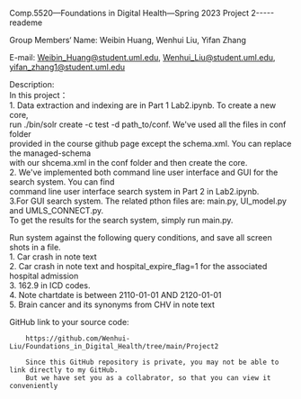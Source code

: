Comp.5520—Foundations in Digital Health—Spring 2023
Project 2-----reademe

Group Members‘ Name: Weibin Huang, Wenhui Liu, Yifan Zhang


E-mail: Weibin_Huang@student.uml.edu, Wenhui_Liu@student.uml.edu, yifan_zhang1@student.uml.edu

Description: <br />
		In this project： <br />
        1. Data extraction and indexing are in Part 1 Lab2.ipynb. To create a new core, <br />
		run ./bin/solr create -c test -d path_to/conf. We've used all the files in conf folder <br />
        provided in the course github page except the schema.xml. You can replace the managed-schema <br />
        with our shcema.xml in the conf folder and then create the core. <br />
		2. We've implemented both command line user interface and GUI for the search system. You can find <br />
        command line user interface search system in Part 2 in Lab2.ipynb. <br />
        3.For GUI search system. The related pthon files are: main.py, UI_model.py and UMLS_CONNECT.py. <br />
        To get the results for the search system, simply run main.py. <br />


Run system against the following query conditions, and save all screen shots in a file. <br />
		1. Car crash in note text <br />
		2. Car crash in note text and hospital_expire_flag=1 for the associated hospital admission <br />
		3. 162.9 in ICD codes. <br />
		4. Note chartdate is between 2110-01-01 AND 2120-01-01 <br />
		5. Brain cancer and its synonyms from CHV in note text <br />


GitHub link to your source code:

		https://github.com/Wenhui-Liu/Foundations_in_Digital_Health/tree/main/Project2

		Since this GitHub repository is private, you may not be able to link directly to my GitHub. 
		But we have set you as a collabrator, so that you can view it conveniently

